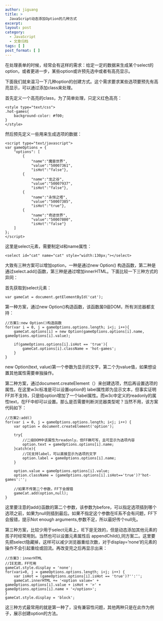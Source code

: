 ```yaml
---
author: jiguang
title: >
  JavaScript动态添加Option的几种方式
excerpt:
layout: post
category:
  - JavaScript
  - 文章归档
tags: [ ]
post_format: [ ]
---
```

在处理表单的时候，经常会有这样的需求：给定一定的数据来生成某个select的option，或者更进一步，某些option或许预先选中或者有高亮显示。

下面我们就来温习一下几种option的创建方式。这个需求要求某些选项要预先有高亮显示，可以通过添加class来处理。

首先定义一个高亮的class，为了简单处理，只定义红色高亮：

    <style type="text/css">
    .hot-games{
        background-color: #f00;
    }
    </style>

然后预先定义一些用来生成选项的数据：

    <script type="text/javascript">
    var gameOptions = {
        "options": [
            {
                "name":"魔兽世界",
                "value":"50007361",
                "isHot":"false"},
            {
                "name":"龙之谷",
                "value":"50007937",
                "isHot":"false"},
            {
                "name":"永恒之塔",
                "value":"50007385",
                "isHot":"true"},
            {
                "name":"奇迹世界",
                "value":"50007800",
                "isHot":"false"}
        ]
    };
    </script>

这里是select元素，需要制定id和name属性：

    <select id="cat" name="cat" style="width:130px;"></select>

大致有三种方案可以增加option，一种是通过new Option() 构造函数，第二种是通过select.add()函数，第三种是通过增加innerHTML。下面比较一下三种方式的异同：

首先获取到select元素：

    var gameCat = document.getElementById('cat');

第一种方案，通过new Option()构造函数，该函数属0级DOM，所有浏览器都支持：

    //方案1:new Option()构造函数
    for(var i = 0, j = gameOptions.options.length; i<j; i++){
        gameCat.options[i] = new Option(gameOptions.options[i].name, gameOptions.options[i].value);
    
        if(gameOptions.options[i].isHot == 'true'){
            gameCat.options[i].className = 'hot-games';
        }
    }

new Option(text, value)第一个参数为显示的文字，第二个为value值，如果想设置其他属性需要单独操作。

第二种方案，通过document.createElement（）来创建选项，然后再设置选项的属性。在这里w3c标准是可以设置option的 label属性即为显示文本，但事实证明FF并不支持，只是给option增加了一个label属性。而w3c中定义的readonly的属性text，在FF中却可以设置。那么是否需要判断浏览器类型呢？当然不用，该方案代码如下：

    //方案2:add()
    for(var i = 0, j = gameOptions.options.length; i<j; i++) {
        var option = document.createElement('option');
    
        try{
            //二级DOM中该属性为readonly，但FF确可写，且可显示为选项内容
            option.text = gameOptions.options[i].name;
        }catch(e){
            //IE支持label，可以直接显示为选项的文字
            option.label = gameOptions.options[i].name;
        }
    
        option.value = gameOptions.options[i].value;
        option.className = (gameOptions.options[i].isHot=='true')?'hot-games':'';
    
        //如果不传第二个参数，FF下会报错
        gameCat.add(option,null);
    }

这里要注意的add()函数的第二个参数，该参数为before，可以指定选项插到哪个选项之前，如果为null则插到最后。如果不指定这个参数在IE系不会有问题，FF下会报错，提示Not enough arguments,参数不足，所以最好传个null先。

第三种方案，比较少用于select元素上，IE下是无效的，但是动态添加其他元素的孩子时经常用到。当然也可以设置元素属性后 appendChild(),同方案二。这里要先把select隐藏掉，这样可以减少浏览器重绘次数，对于display=’none’的元素的操作不会引起重绘或回流。再改变完之后再显示出来：

    //方案3：innerHTML
    //IE无效，FF可用
    gameCat.style.display = 'none';
    for(vari=0, j = gameOptions.options.length; i<j; i++) {
        var isHot = (gameOptions.options[i].isHot == 'true')?'':'';
        gameCat.innerHTML += '<option value=' + gameOptions.options[i].value + isHot + '>' + gameOptions.options[i].name + '</option>';
    }
    gameCat.style.display = 'block';

这三种方式最常用的就是第一种了，没有兼容性问题，其他两种只是在此作为例子，展示创建option的方法。